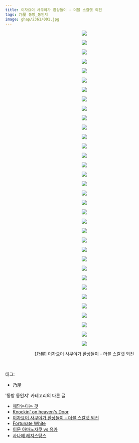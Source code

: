 ```yaml
---
title: 이자요이 사쿠야가 환상들이 - 더블 스칼렛 외전
tags: 乃屋 동방_동인지
image: ghap/2361/001.jpg
---
```

<div class="article">
<p style="text-align: center; clear: none; float: none;"><img src="{{ site.nasurl }}/ghap/2361/001.jpg"/></p>
<p style="text-align: center; clear: none; float: none;"><img src="{{ site.nasurl }}/ghap/2361/002.jpg"/></p>
<p style="text-align: center; clear: none; float: none;"><img src="{{ site.nasurl }}/ghap/2361/003.jpg"/></p>
<p style="text-align: center; clear: none; float: none;"><img src="{{ site.nasurl }}/ghap/2361/004.jpg"/></p>
<p style="text-align: center; clear: none; float: none;"><img src="{{ site.nasurl }}/ghap/2361/005.jpg"/></p>
<p style="text-align: center; clear: none; float: none;"><img src="{{ site.nasurl }}/ghap/2361/006.jpg"/></p>
<p style="text-align: center; clear: none; float: none;"><img src="{{ site.nasurl }}/ghap/2361/007.jpg"/></p>
<p style="text-align: center; clear: none; float: none;"><img src="{{ site.nasurl }}/ghap/2361/008.jpg"/></p>
<p style="text-align: center; clear: none; float: none;"><img src="{{ site.nasurl }}/ghap/2361/009.jpg"/></p>
<p style="text-align: center; clear: none; float: none;"><img src="{{ site.nasurl }}/ghap/2361/010.jpg"/></p>
<p style="text-align: center; clear: none; float: none;"><img src="{{ site.nasurl }}/ghap/2361/011.jpg"/></p>
<p style="text-align: center; clear: none; float: none;"><img src="{{ site.nasurl }}/ghap/2361/012.jpg"/></p>
<p style="text-align: center; clear: none; float: none;"><img src="{{ site.nasurl }}/ghap/2361/013.jpg"/></p>
<p style="text-align: center; clear: none; float: none;"><img src="{{ site.nasurl }}/ghap/2361/014.jpg"/></p>
<p style="text-align: center; clear: none; float: none;"><img src="{{ site.nasurl }}/ghap/2361/015.jpg"/></p>
<p style="text-align: center; clear: none; float: none;"><img src="{{ site.nasurl }}/ghap/2361/016.jpg"/></p>
<p style="text-align: center; clear: none; float: none;"><img src="{{ site.nasurl }}/ghap/2361/017.jpg"/></p>
<p style="text-align: center; clear: none; float: none;"><img src="{{ site.nasurl }}/ghap/2361/018.jpg"/></p>
<p style="text-align: center; clear: none; float: none;"><img src="{{ site.nasurl }}/ghap/2361/019.jpg"/></p>
<p style="text-align: center; clear: none; float: none;"><img src="{{ site.nasurl }}/ghap/2361/020.jpg"/></p>
<p style="text-align: center; clear: none; float: none;"><img src="{{ site.nasurl }}/ghap/2361/021.jpg"/></p>
<p style="text-align: center; clear: none; float: none;"><img src="{{ site.nasurl }}/ghap/2361/022.jpg"/></p>
<p style="text-align: center; clear: none; float: none;"><img src="{{ site.nasurl }}/ghap/2361/023.jpg"/></p>
<p style="text-align: center; clear: none; float: none;"><img src="{{ site.nasurl }}/ghap/2361/024.jpg"/></p>
<p style="text-align: center; clear: none; float: none;"><img src="{{ site.nasurl }}/ghap/2361/025.jpg"/></p>
<p style="text-align: center; clear: none; float: none;"><img src="{{ site.nasurl }}/ghap/2361/026.jpg"/></p>
<p style="text-align: center; clear: none; float: none;"><img src="{{ site.nasurl }}/ghap/2361/027.jpg"/></p>
<p style="text-align: center; clear: none; float: none;"><img src="{{ site.nasurl }}/ghap/2361/028.jpg"/></p>
<p style="text-align: center; clear: none; float: none;"><img src="{{ site.nasurl }}/ghap/2361/029.jpg"/></p>
<p style="text-align: center; clear: none; float: none;"><img src="{{ site.nasurl }}/ghap/2361/030.jpg"/></p>
<p style="text-align: center; clear: none; float: none;"><img src="{{ site.nasurl }}/ghap/2361/031.jpg"/></p>
<p style="text-align: center; clear: none; float: none;"><img src="{{ site.nasurl }}/ghap/2361/032.jpg"/></p>
<p style="text-align: center; clear: none; float: none;"><img src="{{ site.nasurl }}/ghap/2361/033.jpg"/></p>
<p style="text-align: center; clear: none; float: none;"><img src="{{ site.nasurl }}/ghap/2361/034.jpg"/></p>
<p style="text-align: center; clear: none; float: none;">[乃屋] 이자요이 사쿠야가 환상들이 - 더블 스칼렛 외전</p>
<p><br/></p>
</div><div class="tagTrail">
<p>태그: </p>
<ul>
<li>乃屋</li>
</ul>
</div><div class="another">
<p>'동방 동인지' 카테고리의 다른 글</p>
<ul>
<li><a href="/2016-09-27-ghap_2365">깨닫는다는 것</a></li>
<li><a href="/2016-09-27-ghap_2363">Knockin' on heaven's Door</a></li>
<li><a href="/2016-09-27-ghap_2361">이자요이 사쿠야가 환상들이 - 더블 스칼렛 외전</a></li>
<li><a href="/2016-09-27-ghap_2360">Fortunate White</a></li>
<li><a href="/2016-09-27-ghap_2359">이문 아마노자쿠 vs 유카</a></li>
<li><a href="/2016-09-27-ghap_2358">사나에 레지스탕스</a></li>
</ul>
</div><div class="cb_module cb_fluid">
<div class="cb_wrt cb_profile">
</div><!-- commentList close -->
</div>